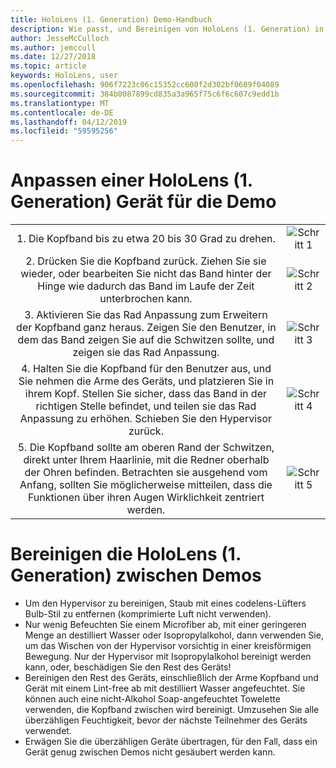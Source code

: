 ```yaml
---
title: HoloLens (1. Generation) Demo-Handbuch
description: Wie passt, und Bereinigen von HoloLens (1. Generation) in der Demo Situationen
author: JesseMcCulloch
ms.author: jemccull
ms.date: 12/27/2018
ms.topic: article
keywords: HoloLens, user
ms.openlocfilehash: 906f7223c06c15352cc600f2d302bf0609f04089
ms.sourcegitcommit: 384b0087899cd835a3a965f75c6f6c607c9edd1b
ms.translationtype: MT
ms.contentlocale: de-DE
ms.lasthandoff: 04/12/2019
ms.locfileid: "59595256"
---
```

<H1>Anpassen einer HoloLens (1. Generation) Gerät für die Demo </H1>


|     |     |
|:---:|:---:|
|1. Die Kopfband bis zu etwa 20 bis 30 Grad zu drehen.|![Schritt 1](images/FitGuideStep1.png)|
|2. Drücken Sie die Kopfband zurück. Ziehen Sie sie wieder, oder bearbeiten Sie nicht das Band hinter der Hinge wie dadurch das Band im Laufe der Zeit unterbrochen kann.|![Schritt 2](images/FitGuideStep2.png)|
|3. Aktivieren Sie das Rad Anpassung zum Erweitern der Kopfband ganz heraus. Zeigen Sie den Benutzer, in dem das Band zeigen Sie auf die Schwitzen sollte, und zeigen sie das Rad Anpassung.|![Schritt 3](images/FitGuideStep3.png)|
|4. Halten Sie die Kopfband für den Benutzer aus, und Sie nehmen die Arme des Geräts, und platzieren Sie in ihrem Kopf. Stellen Sie sicher, dass das Band in der richtigen Stelle befindet, und teilen sie das Rad Anpassung zu erhöhen. Schieben Sie den Hypervisor zurück.|![Schritt 4](images/FitGuideStep4.png)|
|5. Die Kopfband sollte am oberen Rand der Schwitzen, direkt unter Ihrem Haarlinie, mit die Redner oberhalb der Ohren befinden. Betrachten sie ausgehend vom Anfang, sollten Sie möglicherweise mitteilen, dass die Funktionen über ihren Augen Wirklichkeit zentriert werden.|![Schritt 5](images/FitGuideSetep5.png)|


<H1>Bereinigen die HoloLens (1. Generation) zwischen Demos</H1>


- Um den Hypervisor zu bereinigen, Staub mit eines codelens-Lüfters Bulb-Stil zu entfernen (komprimierte Luft nicht verwenden).
- Nur wenig Befeuchten Sie einem Microfiber ab, mit einer geringeren Menge an destilliert Wasser oder Isopropylalkohol, dann verwenden Sie, um das Wischen von der Hypervisor vorsichtig in einer kreisförmigen Bewegung. Nur der Hypervisor mit Isopropylalkohol bereinigt werden kann, oder, beschädigen Sie den Rest des Geräts!
- Bereinigen den Rest des Geräts, einschließlich der Arme Kopfband und Gerät mit einem Lint-free ab mit destilliert Wasser angefeuchtet. Sie können auch eine nicht-Alkohol Soap-angefeuchtet Towelette verwenden, die Kopfband zwischen wird bereinigt. Umzusehen Sie alle überzähligen Feuchtigkeit, bevor der nächste Teilnehmer des Geräts verwendet.
- Erwägen Sie die überzähligen Geräte übertragen, für den Fall, dass ein Gerät genug zwischen Demos nicht gesäubert werden kann.
